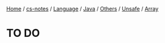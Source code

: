 [Home](https://mengxianbin.github.io) /
[cs-notes](https://mengxianbin.github.io/cs-notes/content) /
[Language](https://mengxianbin.github.io/cs-notes/content/Language) /
[Java](https://mengxianbin.github.io/cs-notes/content/Language/Java) /
[Others](https://mengxianbin.github.io/cs-notes/content/Language/Java/Others) /
[Unsafe](https://mengxianbin.github.io/cs-notes/content/Language/Java/Others/Unsafe) /
[Array](https://mengxianbin.github.io/cs-notes/content/Language/Java/Others/Unsafe/Array)

# TO DO
